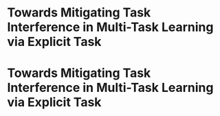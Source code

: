 # Towards Mitigating Task Interference in Multi-Task Learning via Explicit Task
# Towards Mitigating Task Interference in Multi-Task Learning via Explicit Task
